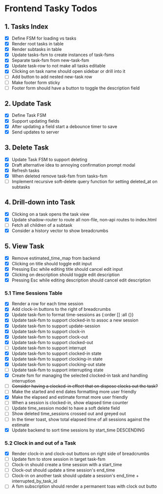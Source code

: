 # Frontend Tasky Todos

## 1. Tasks Index

- [x] Define FSM for loading vs tasks
- [x] Render root tasks in table
- [x] Render subtasks in table
- [x] Update tasks-fsm to create instances of task-fsms
- [x] Separate task-fsm from new-task-fsm
- [x] Update task-row to not make all tasks editable
- [x] Clicking on task name should open sidebar or drill into it
- [ ] Add button to add nested new-task row
- [ ] Make footer form sticky
- [ ] Footer form should have a button to toggle the description field

## 2. Update Task

- [x] Define Task FSM
- [x] Support updating fields
- [x] After updating a field start a debounce timer to save
- [x] Send updates to server

## 3. Delete Task

- [x] Update Task FSM to support deleting
- [x] Draft alternative idea to annoying confirmation prompt modal
- [x] Refresh tasks
- [x] When deleted remove task-fsm from tasks-fsm
- [ ] Implement recursive soft-delete query function for setting deleted_at on subtasks

## 4. Drill-down into Task

- [x] Clicking on a task opens the task view
- [x] Update shadow-router to route all non-file, non-api routes to index.html
- [ ] Fetch all children of a subtask
- [x] Consider a history vector to show breadcrumbs

## 5. View Task

- [x] Remove estimated_time_map from backend
- [x] Clicking on title should toggle edit input
- [x] Pressing Esc while editing title should cancel edit input
- [x] Clicking on description should toggle edit description
- [x] Pressing Esc while editing description should cancel edit description

### 5.1 Time Sessions Table

- [x] Render a row for each time session
- [x] Add clock-in buttons to the right of breadcrumbs
- [x] Update task-fsm to format time-sessions as {:order [] :all {}}
- [x] Update task-fsm to support clocked-in to assoc a new session
- [x] Update task-fsm to support update-session
- [x] Update task-fsm to support clock-in
- [x] Update task-fsm to support clock-out
- [x] Update task-fsm to support clocked-out
- [ ] Update task-fsm to support interrupt
- [x] Update task-fsm to support clocked-in state
- [x] Update task-fsm to support clocking-in state
- [x] Update task-fsm to support clocking-out state
- [ ] Update task-fsm to support interrupting state
- [x] Create fsm for managing the selected clocked-in task and handling interruption
- [ ] ~~Consider having a clocked-in effect that on dispose clocks out the task?~~
- [ ] Make the started and end dates formatting more user friendly
- [x] Make the elapsed and estimate format more user friendly
- [ ] When a session is clocked-in, show elapsed time counter
- [ ] Update time_session model to have a soft delete field
- [ ] Show deleted time_sessions crossed out and greyed out
- [ ] In the timer toast, show total elapsed time of all sessions against the estimate
- [x] Update backend to sort time sessions by start_time DESCENDING

### 5.2 Clock in and out of a Task

- [x] Render clock-in and clock-out buttons on right side of breadcrumbs
- [ ] Update fsm to store session in target task-fsm
- [ ] Clock-in should create a time session with a start_time
- [ ] Clock-out should update a time session's end_time
- [ ] Clock-in on another task should update a session's end_time + interrupted_by_task_id
- [ ] A fsm subscription should render a permanent toas with clock out butto
